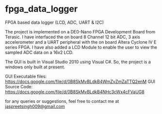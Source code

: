 fpga_data_logger
================

FPGA based data logger (LCD, ADC, UART &amp; I2C) 

The project is implemented on a DE0-Nano FPGA Development Board from Terasic. I have interfaced the on board 8 Channel 12 bit ADC, 3 axis accelerometer and a UART peripheral with the on board Altera Cyclone IV E series FPGA. I have also added a LCD Module to enable the user to view the sampled ADC data on a 16x2 LCD. 

The GUI is built in Visual Studio 2010 using Visual C#. So, the project is a windows only built at present.

GUI Executable files: https://docs.google.com/file/d/0B8SkMvBLdkB4WmZvZmZaTTQ2enM
GUI Source Code: https://docs.google.com/file/d/0B8SkMvBLdkB4NHc3cWx4cFVaUG8

for any queries or suggestions, feel free to contact me at jaspreetsingh009@gmail.com
